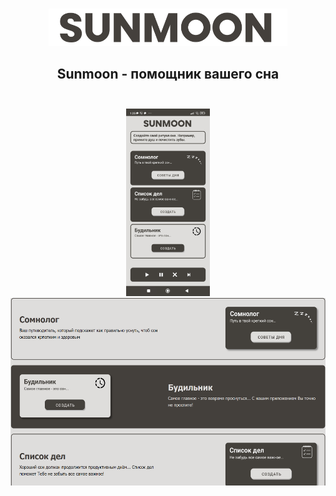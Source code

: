 <br/>
<p align="center">
  <a href="https://sunmoonapp.000webhostapp.com/">
    <img src="img/logo2.png" alt="Logo" height="60px">
  </a>

  <h2 align="center">
    Sunmoon - помощник вашего сна
    <br/>
    <br/>
  </h2>
</p>


<p align="center" margin-top="40px">
 <img src="img/screen.jpg" height="300px">  <img src="img/s4.png" height="300px"> 


</p>
